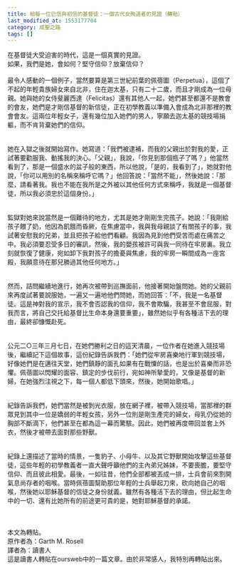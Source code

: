 ```yaml
---
title: 給每一位已信與初信的基督徒：一個古代女殉道者的見證（轉貼）
last_modified_at: 1553177704
category: 成聖之路
tags: []
---
```


<p>在基督徒大受迫害的時代，這是一個真實的見證。<br/>如果，我們是她，會如何？堅守信仰？放棄信仰？<br/><br/><!--more-->最令人感動的一個例子，當然要算是第三世紀前葉的佩蓓圖（Perpetua），這個了不起的年輕貴族婦女來自北非，住在迦太基，只有二十二歲，而且才剛成為一位母親。她與她的女侍斐麗西達（Felicitas）還有其他人一起，她們甚至都還不是教會的會友，她們是才剛信基督的新信徒，正在初學教義以準備入會成為北非那裡的教會會友。這兩位年輕女子，還有幾位加入她們的男人，寧願去迦太基的競技場捐軀，而不肯背棄她們的信仰。<br/><br/><br/>她在入獄之後就開始寫作。她寫道：「我們被逮補，而我的父親出於對我的愛，正試著要勸服我、動搖我的決心。「父親」，我說，「你見到那個瓶子了嗎？」他當然看到了，那是一個盛水的盆子般的東西，所以他說，「是的，我看到了」，她就對他說，「你可以用別的名稱來稱呼它嗎？」他回答說：「當然不能」，然後她說：「那麼，請看著我。我也不能在我所是之外被以其他任何方式來稱呼，我就是一個基督徒，所以我必須忠於這個身份。」<br/><br/><br/>監獄對她來說當然是一個難待的地方，尤其是她才剛剛生完孩子。她說：「我剛給孩子餵了奶，他因為飢餓而昏厥，在焦慮當中，我與我母親談了有關孩子的事，我試著安慰我的兄弟，並且把孩子給他們看顧。我因為見到他們受苦而處在痛苦之中。我必須要忍受多日的審訊，然後，我的嬰孩被許可與我一同待在牢房裏。我立刻就恢復了健康，宛如卸下我對孩子的擔憂與焦慮，我的牢房一瞬間成為一座宮殿，我願意待在那兒勝過其他任何地方。」<br/><br/><br/>然而，詰問繼續地進行，她再次被帶到巡撫面前，他接著開始盤問她。她的父親前來再度試著要說服她，一遍又一遍地他們問她，而她回答：「不，我是一名基督徒。這是神對我的宣示，我不會否認我的信仰，我不會欺騙，我甚至不會屈服，對我而言，將自己交托給基督比生命本身還要重要」，雖然她似乎有各種活下去的理由，最終卻慷慨赴死。<br/><br/><br/>公元二○三年三月七日，在她們勝利之日的這天清晨，一位作者在她進入競技場後，繼續記下這個故事，這份紀錄告訴我們：「她們從牢房喜樂地行軍到競技場，好像她們是在邁往天堂，她們鎮靜的面孔如果有在戰憟的話，也是出於喜樂而非恐懼。佩蓓圖以閃耀的面容、鎮定的步伐前行，宛如神所摯愛的，又像是基督的新婦，在她強烈注視之下，每一個人都低下頭來，然後，她開始歌唱。」<br/><br/><br/>紀錄告訴我們，她們當然是被剝光衣服，放在網子裡，被帶入競技場，當那裡的群眾見到其中一位是嬌弱的年輕女孩，另外一位則是剛生產完的婦女，母乳仍從她的胸部不斷滴下，他們甚至在都為這一幕而驚駭。因此，她們被再度帶回並套上外衣，然後才被帶去面對那些野獸。<br/><br/><br/>紀錄上還描述了當時的情景，一隻豹子、小母牛、以及其它野獸開始攻擊這些基督徒，這些年輕的初學教義者一直大聲呼籲他們的主內弟兄姊妹，不要喪膽，要堅守信仰、而且彼此相愛。最後，一如往昔，他們全部都被丟成一排，士兵會前來割開氣息尚存者的咽喉。當時佩蓓圖幫助那位年輕的士兵舉起刀來，砍向她自己的咽喉，然後她以耶穌基督的信徒之身份就義。雖然有各種活下去的理由，但比起生命中的一切、還有比她所有的前途更可貴的是，她對耶穌基督的承諾。<br/><br/><br/><br/>本文為轉貼。<br/>原作者為：Garth M. Rosell <br/>譯者為：讀書人<br/>這是讀書人轉貼在oursweb中的一篇文章。由於非常感人，我特別再轉貼出來。<br/></p>